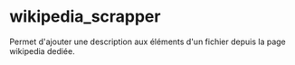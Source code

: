 # wikipedia_scrapper
Permet d'ajouter une description aux éléments d'un fichier depuis la page wikipedia dediée. 
